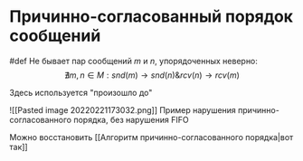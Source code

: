 # Причинно-согласованный порядок сообщений

#def Не бывает пар сообщений $m$ и $n$, упорядоченных неверно:
$$\nexists m,n \in M: snd(m) \rightarrow snd(n) \& rcv(n) \rightarrow rcv(m)$$

Здесь используется "произошло до"

![[Pasted image 20220221173032.png]]
Пример нарушения причинно-согласованного порядка, без нарушения FIFO

Можно восстановить [[Алгоритм причинно-согласованного порядка|вот так]]
